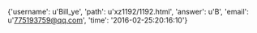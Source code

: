 {'username': u'Bill_ye', 'path': u'xz1192/1192.html', 'answer': u'B', 'email': u'775193759@qq.com', 'time': '2016-02-25:20:16:10'}